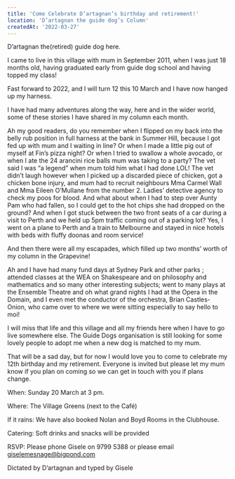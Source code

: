 ```yaml
---
title: 'Come Celebrate D’artagnan’s birthday and retirement!'
location: 'D’artagnan the guide dog’s Column'
createdAt: '2022-03-27'
---
```

D’artagnan the(retired) guide dog here.

I came to live in this village with mum in September 2011, when I was just 18 months old, having graduated early from guide dog school and having topped my class!

Fast forward to 2022, and I will turn 12 this 10 March and I have now hanged up my harness.

I have had many adventures along the way, here and in the wider world, some of these stories I have shared in my column each month.

Ah my good readers, do you remember when I flipped on my back into the belly rub position in full harness at the bank in Summer Hill, because I got fed up with mum and I waiting in line? Or when I made a little pig out of myself at Fin’s pizza night? Or when I tried to swallow a whole avocado, or when I ate the 24 arancini rice balls mum was taking to a party? The vet said I was “a legend” when mum told him what I had done LOL! The vet didn’t laugh however when I picked up a discarded piece of chicken, got a chicken bone injury, and mum had to recruit neighbours Mma Carmel Wall and Mma Eileen O’Mullane from the number 2. Ladies’ detective agency to check my poos for blood. And what about when I had to step over Aunty Pam who had fallen, so I could get to the hot chips she had dropped on the ground? And when I got stuck between the two front seats of a car during a visit to Perth and we held up 5pm traffic coming out of a parking lot? Yes, I went on a plane to Perth and a train to Melbourne and stayed in nice hotels with beds with fluffy doonas and room service!

And then there were all my escapades, which filled up two months’ worth of my column in the Grapevine!

Ah and I have had many fund days at Sydney Park and other parks ; attended classes at the WEA on Shakespeare and on philosophy and mathematics and so many other interesting subjects; went to many plays at the Ensemble Theatre and oh what grand nights I had at the Opera in the Domain, and I even met the conductor of the orchestra, Brian Castles-Onion, who came over to where we were sitting especially to say hello to moi!

I will miss that life and this village and all my friends here when I have to go live somewhere else. The Guide Dogs organisation is still looking for some lovely people to adopt me when a new dog is matched to my mum.

That will be a sad day, but for now I would love you to come to celebrate my 12th birthday and my retirement. Everyone is invited but please let my mum know if you plan on coming so we can get in touch with you if plans change.

When: Sunday 20 March at 3 pm.

Where: The Village Greens (next to the Café)

If it rains: We have also booked Nolan and Boyd Rooms in the Clubhouse.

Catering: Soft drinks and snacks will be provided

RSVP: Please phone Gisele on 9799 5388 or please email giselemesnage@bigpond.com

Dictated by D’artagnan and typed by Gisele